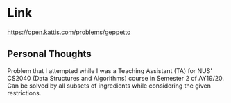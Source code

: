 # Link

https://open.kattis.com/problems/geppetto

## Personal Thoughts

Problem that I attempted while I was a Teaching Assistant (TA) for NUS' CS2040 (Data Structures and Algorithms) course in Semester 2 of AY19/20. Can be solved by all subsets of ingredients while considering the given restrictions.

